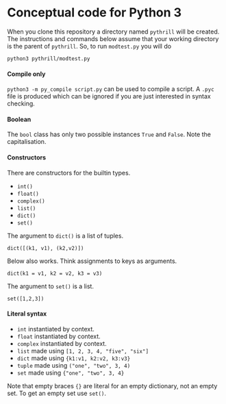 # Conceptual code for Python 3

When you clone this repository a directory named `pythrill` will
be created. The instructions and commands below assume that your
working directory is the parent of `pythrill`. So, to run `modtest.py`
you will do

~~~ 
python3 pythrill/modtest.py
~~~

#### Compile only

`python3 -m py_compile script.py` can be used to compile a script.
A `.pyc` file is produced which can be ignored if you are just
interested in syntax checking.

#### Boolean

The `bool` class has only two possible instances `True` and `False`.
Note the capitalisation.

#### Constructors

There are constructors for the builtin types.

* `int()`
* `float()`
* `complex()`
* `list()`
* `dict()`
* `set()`

The argument to `dict()` is a list of tuples.

~~~ {.py}
dict([(k1, v1), (k2,v2)])
~~~

Below also works. Think assignments to keys as arguments.

~~~ {.py}
dict(k1 = v1, k2 = v2, k3 = v3)
~~~

The argument to `set()` is a list.

~~~ {.py}
set([1,2,3])
~~~

#### Literal syntax

* `int` instantiated by context.
* `float` instantiated by context.
* `complex` instantiated by context.
* `list` made using `[1, 2, 3, 4, "five", "six"]`
* `dict` made using `{k1:v1, k2:v2, k3:v3}`
* `tuple` made using `("one", "two", 3, 4)`
* `set` made using `{"one", "two", 3, 4}`

Note that empty braces `{}` are literal for an empty dictionary,
not an empty set. To get an empty set use `set()`.

